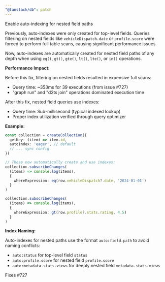 ```yaml
---
"@tanstack/db": patch
---
```


Enable auto-indexing for nested field paths

Previously, auto-indexes were only created for top-level fields. Queries filtering on nested fields like `vehicleDispatch.date` or `profile.score` were forced to perform full table scans, causing significant performance issues.

Now, auto-indexes are automatically created for nested field paths of any depth when using `eq()`, `gt()`, `gte()`, `lt()`, `lte()`, or `in()` operations.

**Performance Impact:**

Before this fix, filtering on nested fields resulted in expensive full scans:
- Query time: ~353ms for 39 executions (from issue #727)
- "graph run" and "d2ts join" operations dominated execution time

After this fix, nested field queries use indexes:
- Query time: Sub-millisecond (typical indexed lookup)
- Proper index utilization verified through query optimizer

**Example:**

```typescript
const collection = createCollection({
  getKey: (item) => item.id,
  autoIndex: 'eager', // default
  // ... sync config
})

// These now automatically create and use indexes:
collection.subscribeChanges(
  (items) => console.log(items),
  {
    whereExpression: eq(row.vehicleDispatch?.date, '2024-01-01')
  }
)

collection.subscribeChanges(
  (items) => console.log(items),
  {
    whereExpression: gt(row.profile?.stats.rating, 4.5)
  }
)
```

**Index Naming:**

Auto-indexes for nested paths use the format `auto:field.path` to avoid naming conflicts:
- `auto:status` for top-level field `status`
- `auto:profile.score` for nested field `profile.score`
- `auto:metadata.stats.views` for deeply nested field `metadata.stats.views`

Fixes #727
